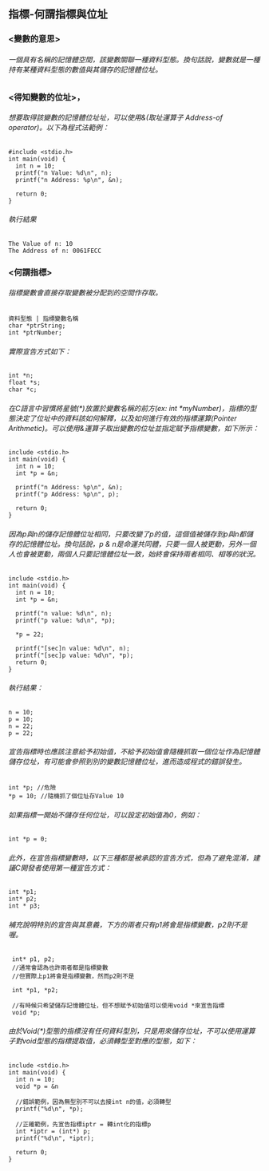 ## 指標-何謂指標與位址
### <變數的意思>
###### 一個具有名稱的記憶體空間，該變數關聯一種資料型態。換句話說，變數就是一種持有某種資料型態的數值與其儲存的記憶體位址。

### <得知變數的位址>，
###### 想要取得該變數的記憶體位址址，可以使用&(取址運算子 Address-of operator)。以下為程式法範例：
    #include <stdio.h>
    int main(void) {
      int n = 10;
      printf("n Value: %d\n", n);
      printf("n Address: %p\n", &n);

      return 0;
    }

###### 執行結果
    The Value of n: 10    
    The Address of n: 0061FECC

### <何謂指標>
###### 指標變數會直接存取變數被分配到的空間作存取。
    資料型態 | 指標變數名稱
    char *ptrString;
    int *ptrNumber;

###### 實際宣告方式如下：
    int *n;
    float *s;
    char *c;

###### 在C語言中習慣將星號(*)放置於變數名稱的前方(ex: int *myNumber)，指標的型態決定了位址中的資料該如何解釋，以及如何進行有效的指標運算(Pointer Arithmetic)。可以使用&運算子取出變數的位址並指定賦予指標變數，如下所示：
    include <stdio.h>
    int main(void) {
      int n = 10;
      int *p = &n;

      printf("n Address: %p\n", &n);
      printf("p Address: %p\n", p);

      return 0;
    }

###### 因為p與n的儲存記憶體位址相同，只要改變了p的值，這個值被儲存到p與n都儲存的記憶體位址。換句話說，p & n是命運共同體，只要一個人被更動，另外一個人也會被更動，兩個人只要記憶體位址一致，始終會保持兩者相同、相等的狀況。
    include <stdio.h>
    int main(void) {
      int n = 10;
      int *p = &n;

      printf("n value: %d\n", n);
      printf("p value: %d\n", *p);

      *p = 22;

      printf("[sec]n value: %d\n", n);
      printf("[sec]p value: %d\n", *p);
      return 0;
    }

###### 執行結果：
    n = 10;
    p = 10;
    n = 22;
    p = 22;

###### 宣告指標時也應該注意給予初始值，不給予初始值會隨機抓取一個位址作為記憶體儲存位址，有可能會參照到別的變數記憶體位址，進而造成程式的錯誤發生。
    int *p; //危險
    *p = 10; //隨機抓了個位址存Value 10

###### 如果指標一開始不儲存任何位址，可以設定初始值為0，例如：
    int *p = 0;

###### 此外，在宣告指標變數時，以下三種都是被承認的宣告方式，但為了避免混淆，建議C開發者使用第一種宣告方式：
    int *p1;
    int* p2;
    int * p3;

###### 補充說明特別的宣告與其意義，下方的兩者只有p1將會是指標變數，p2則不是喔。
     int* p1, p2;
     //通常會認為也許兩者都是指標變數
     //但實際上p1將會是指標變數，然而p2則不是

     int *p1, *p2;

     //有時候只希望儲存記憶體位址，但不想賦予初始值可以使用void *來宣告指標
     void *p;

###### 由於Void(*)型態的指標沒有任何資料型別，只是用來儲存位址，不可以使用運算子對void型態的指標提取值，必須轉型至對應的型態，如下：
    include <stdio.h>
    int main(void) {
      int n = 10;
      void *p = &n

      //錯誤範例，因為無型別不可以去接int n的值，必須轉型
      printf("%d\n", *p);

      //正確範例，先宣告指標iptr = 轉int化的指標p
      int *iptr = (int*) p;
      printf("%d\n", *iptr);

      return 0;
    }
